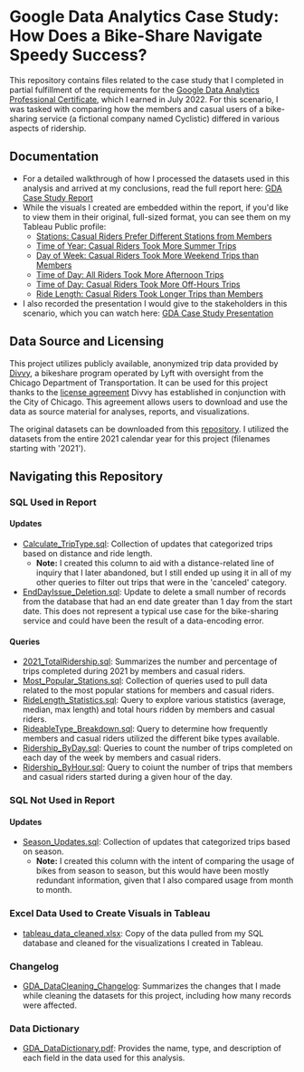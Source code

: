 # Google Data Analytics Case Study: How Does a Bike-Share Navigate Speedy Success?
This repository contains files related to the case study that I completed in partial fulfillment of the requirements for the [Google Data Analytics Professional Certificate](https://www.coursera.org/professional-certificates/google-data-analytics?utm_source=gg&utm_medium=sem&utm_campaign=15-GoogleDataAnalytics-US&utm_content=B2C&campaignid=12504215975&adgroupid=122709142767&device=c&keyword=data%20analyst%20career&matchtype=b&network=g&devicemodel=&adpostion=&creativeid=504570191901&hide_mobile_promo&gclid=Cj0KCQjwzLCVBhD3ARIsAPKYTcRGW_KSSEP_CgDOMpwYjmE0bExumm20ftBlK8oW-ZZw_zPgfah64gcaAohDEALw_wcB), which I earned in July 2022. For this scenario, I was tasked with comparing how the members and casual users of a bike-sharing service (a fictional company named Cyclistic) differed in various aspects of ridership.

## Documentation
- For a detailed walkthrough of how I processed the datasets used in this analysis and arrived at my conclusions, read the full report here: [GDA Case Study Report](https://baspin94.github.io/data-analyst-portfolio/images/2022-08_Aspin_GDACaseStudy_Portfolio.pdf)
- While the visuals I created are embedded within the report, if you'd like to view them in their original, full-sized format, you can see them on my Tableau Public profile:
	- [Stations: Casual Riders Prefer Different Stations from Members](https://public.tableau.com/views/Bikes2_16523143934870/TopStations-Cvs_M?:language=en-US&:display_count=n&:origin=viz_share_link)
	- [Time of Year: Casual Riders Took More Summer Trips](https://public.tableau.com/views/Bikes_16517164239480/Month?:language=en-US&:display_count=n&:origin=viz_share_link)
	- [Day of Week: Casual Riders Took More Weekend Trips than Members](https://public.tableau.com/views/Bikes_16517164239480/DayofWeek?:language=en-US&:display_count=n&:origin=viz_share_link)
	- [Time of Day: All Riders Took More Afternoon Trips](https://public.tableau.com/views/Bikes_16517164239480/Hour?:language=en-US&:display_count=n&:origin=viz_share_link)
	- [Time of Day: Casual Riders Took More Off-Hours Trips](https://public.tableau.com/views/Bikes_16517164239480/MvCDifference?:language=en-US&:display_count=n&:origin=viz_share_link)
	- [Ride Length: Casual Riders Took Longer Trips than Members](https://public.tableau.com/views/Bikes_16517164239480/RideLength?:language=en-US&:display_count=n&:origin=viz_share_link)
- I also recorded the presentation I would give to the stakeholders in this scenario, which you can watch here: [GDA Case Study Presentation](https://youtu.be/lEbfuE3iCwY)

## Data Source and Licensing
This project utilizes publicly available, anonymized trip data provided by [Divvy](https://ride.divvybikes.com/system-data), a bikeshare program operated by Lyft with oversight from the Chicago Department of Transportation. It can be used for this project thanks to the [license agreement](https://ride.divvybikes.com/data-license-agreement) Divvy has established in conjunction with the City of Chicago. This agreement allows users to download and use the data as source material for analyses, reports, and visualizations.

The original datasets can be downloaded from this [repository](https://divvy-tripdata.s3.amazonaws.com/index.html). I utilized the datasets from the entire 2021 calendar year for this project (filenames starting with '2021').

## Navigating this Repository
### SQL Used in Report
#### Updates
- [Calculate_TripType.sql](https://github.com/baspin94/GoogleDataAnalyticsCaseStudy/blob/main/Calculate_TripType.sql): Collection of updates that categorized trips based on distance and ride length. 
	- **Note:** I created this column to aid with a distance-related line of inquiry that I later abandoned, but I still ended up using it in all of my other queries to filter out trips that were in the 'canceled' category.
- [EndDayIssue_Deletion.sql](https://github.com/baspin94/GoogleDataAnalyticsCaseStudy/blob/main/EndDayIssue_Deletion.sql): Update to delete a small number of records from the database that had an end date greater than 1 day from the start date. This does not represent a typical use case for the bike-sharing service and could have been the result of a data-encoding error.
#### Queries
- [2021_TotalRidership.sql](https://github.com/baspin94/GoogleDataAnalyticsCaseStudy/blob/main/2021_TotalRidership.sql): Summarizes the number and percentage of trips completed during 2021 by members and casual riders.
- [Most_Popular_Stations.sql](https://github.com/baspin94/GoogleDataAnalyticsCaseStudy/blob/main/Most_Popular_Stations.sql): Collection of queries used to pull data related to the most popular stations for members and casual riders.
- [RideLength_Statistics.sql](https://github.com/baspin94/GoogleDataAnalyticsCaseStudy/blob/main/RideLength_Statistics.sql): Query to explore various statistics (average, median, max length) and total hours ridden by members and casual riders.
- [RideableType_Breakdown.sql](https://github.com/baspin94/GoogleDataAnalyticsCaseStudy/blob/main/RideableType_Breakdown.sql): Query to determine how frequently members and casual riders utilized the different bike types available.
- [Ridership_ByDay.sql](https://github.com/baspin94/GoogleDataAnalyticsCaseStudy/blob/main/Ridership_ByDay.sql): Queries to count the number of trips completed on each day of the week by members and casual riders.
- [Ridership_ByHour.sql](https://github.com/baspin94/GoogleDataAnalyticsCaseStudy/blob/main/Ridership_ByHour.sql): Query to coiunt the number of trips that members and casual riders started during a given hour of the day.
### SQL Not Used in Report
#### Updates
- [Season_Updates.sql](https://github.com/baspin94/GoogleDataAnalyticsCaseStudy/blob/main/Season_Updates.sql): Collection of updates that categorized trips based on season.
	- **Note:** I created this column with the intent of comparing the usage of bikes from season to season, but this would have been mostly redundant information, given that I also compared usage from month to month.
### Excel Data Used to Create Visuals in Tableau
- [tableau_data_cleaned.xlsx](https://github.com/baspin94/GoogleDataAnalyticsCaseStudy/blob/main/tableau_data_cleaned.xlsx): Copy of the data pulled from my SQL database and cleaned for the visualizations I created in Tableau.
### Changelog
- [GDA_DataCleaning_Changelog](https://github.com/baspin94/GoogleDataAnalyticsCaseStudy/blob/main/GDA_DataCleaning_Changelog.pdf): Summarizes the changes that I made while cleaning the datasets for this project, including how many records were affected.
### Data Dictionary
- [GDA_DataDictionary.pdf](https://github.com/baspin94/GoogleDataAnalyticsCaseStudy/blob/main/GDA_DataDictionary.pdf): Provides the name, type, and description of each field in the data used for this analysis.
